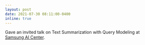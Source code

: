 ```yaml
---
layout: post
date: 2021-07-30 08:11:00-0400
inline: true
---
```


Gave an invited talk on Text Summarization with Query Modeling at [Samsung AI Center](https://research.samsung.com/aicenter_toronto).